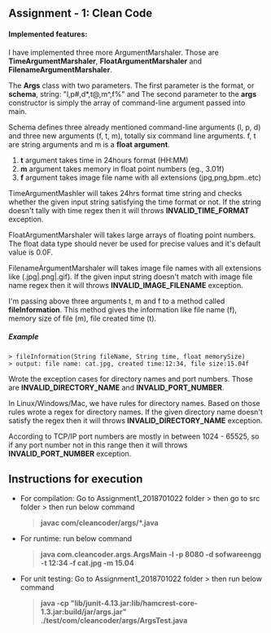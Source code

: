 ## Assignment - 1: Clean Code

#### Implemented features:
I have implemented three more ArgumentMarshaler. Those are **TimeArgumentMarshaler**, **FloatArgumentMarshaler** and **FilenameArgumentMarshaler**.

The **Args** class with two parameters. The first parameter is the format, or **schema**, string: "l,p#,d*,t@,m^,f%" and The second parameter to the **args** constructor is simply the array of command-line argument passed into main.

Schema defines three already mentioned command-line arguments (l, p, d) and three new arguments (f, t, m), totally six command line arguments. f, t are string arguments and m is a **float argument**.

1. **t** argument takes time in 24hours format (HH:MM)
2. **m** argument takes memory in float point numbers (eg., 3.01f)
3. **f** argument takes image file name with all extensions (jpg,png,bpm..etc)

TimeArgumentMashler will takes 24hrs format time string and checks whether the given input string satisfying the time format or not. If the string doesn't tally with time regex then it will throws **INVALID_TIME_FORMAT** exception.

FloatArgumentMarshaler will takes large arrays of floating point numbers. The float data type should never be used for precise values and it's default value is 0.0F.

FilenameArgumentMarshaler will takes image file names with all extensions like (.jpg|.png|.gif). If the given input string doesn't match with image file name regex then it will throws **INVALID_IMAGE_FILENAME** exception.

I'm passing above three arguments t, m and f to a method called **fileInformation**. This method gives the information like file name (f), memory size of file (m), file created time (t).

##### Example 
    > fileInformation(String fileName, String time, float memorySize)
    > output: file name: cat.jpg, created time:12:34, file size:15.04f
  
Wrote the exception cases for directory names and port numbers. Those are **INVALID_DIRECTORY_NAME** and **INVALID_PORT_NUMBER**.

In Linux/Windows/Mac, we have rules for directory names. Based on those rules wrote a regex for directory names. If the given directory name doesn't satisfy the regex then it will throws **INVALID_DIRECTORY_NAME** exception.

According to TCP/IP port numbers are mostly in between 1024 - 65525, so if any port number not in this range then it will throws **INVALID_PORT_NUMBER** exception.


## Instructions for execution

* For compilation: Go to Assignment1_2018701022 folder > then go to src folder > then run below command
  > **javac com/cleancoder/args/*.java**
* For runtime: run below command
  > **java com.cleancoder.args.ArgsMain -l -p 8080 -d sofwareengg -t 12:34 -f cat.jpg -m 15.04**
* For unit testing: Go to Assignment1_2018701022 folder > then run below command
  > **java -cp "lib/junit-4.13.jar:lib/hamcrest-core-1.3.jar:build/jar/args.jar" ./test/com/cleancoder/args/ArgsTest.java**
